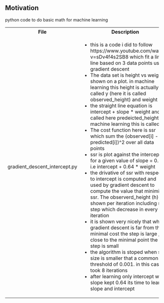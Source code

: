 <h2>Motivation</h2>
python code to do basic math for machine learning

<table>
  <tr>
    <th>File</th>
    <th>Description</th>
  </tr>
  <tr>
    <td>gradient_descent_intercept.py</td>
    <td>
    <ul>
    <li>this is a code i did to follow https://www.youtube.com/watch?v=sDv4f4s2SB8 which fit a linear line based on 3 data points using gradient descent</li>
    <li>The data set is height vs weight shown on a plot. in machine learning this height is actually called y (here it is called observed_height) and weight is x</li>
    <li>the straight line equation is intercept + slope * weight and is called here predeicted_height , in machine learning this is called h</li>
    <li>The cost function here is ssr which sum the (observed[i] - predicted[i])^2 over all data points</li>
    <li>ssr is plot against the intercept for a given value of slope = 0.64 i.e intercept + 0.64 * weight</li>
    <li>the drivative of ssr with respect to intercept is computed and used by gradient descent to compute the value that minimize ssr. The observerd_height (h) is shown per iteration including ssr , step which decrease in every iteration</li>
    <li>it is shown very nicely that when gradient descent is far from the minimal cost the step is large ,but close to the minimal point the step is small</li>
    <li>the algorithm is stoped when step size is smaller that a common threshold of 0.001. in this case it took 8 iterations</li>
    <li>after learning only intercept while slope kept 0.64 its time to learn slope and intercept</li>
    </ul>
    </td>
  </tr>
  
</table>
